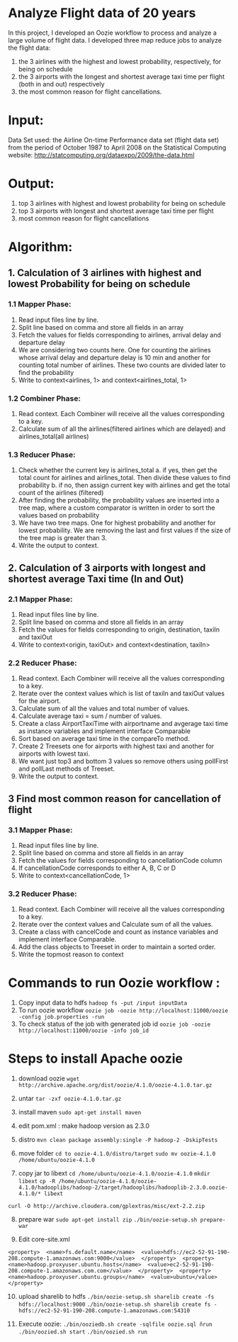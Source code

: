# Analyze Flight data of 20 years 
In this project, I developed an Oozie workflow to process and analyze a large volume of flight data. I developed three map reduce jobs to analyze the flight data: 
1. the 3 airlines with the highest and lowest probability, respectively, for being on schedule
2. the 3 airports with the longest and shortest average taxi time per flight (both in and out) respectively
3. the most common reason for flight cancellations.

# Input: 
Data Set used:  the Airline On-time Performance data set (flight data set) from the period of
October 1987 to April 2008 on the Statistical Computing website: http://statcomputing.org/dataexpo/2009/the-data.html

# Output: 
1. top 3 airlines with highest and lowest probability for being on schedule
2. top 3 airports with longest and shortest average taxi time per flight 
3. most common reason for flight cancellations

# Algorithm: 
## 1. Calculation of 3 airlines with highest and lowest Probability for being on schedule
### 1.1 Mapper Phase:
1. Read input files line by line.
2. Split line based on comma and store all fields in an array
3. Fetch the values for fields corresponding to airlines, arrival delay and departure delay
4. We are considering two counts here. One for counting the airlines whose arrival delay and departure delay is 10 min and another for counting total number of airlines. These two counts are divided later to find the probability
5. Write to context<airlines, 1> and context<airlines_total, 1>
### 1.2 Combiner Phase:
1. Read context. Each Combiner will receive all the values corresponding to a key.
2. Calculate sum of all the airlines(filtered airlines which are delayed) and airlines_total(all airlines)
### 1.3 Reducer Phase:
1. Check whether the current key is airlines_total
a. if yes, then get the total count for airlines and airlines_total. Then divide these values to find probability
b. if no, then assign current key with airlines and get the total count of the airlines (filtered)
2. After finding the probability, the probability values are inserted into a tree map, where a custom comparator is written in order to sort the values based on probability
3. We have two tree maps. One for highest probability and another for lowest probability. We are removing the last and first values if the size of the tree map is greater than 3.
4. Write the output to context.

## 2. Calculation of 3 airports with longest and shortest average Taxi time (In and Out)
### 2.1 Mapper Phase:
1. Read input files line by line.
2. Split line based on comma and store all fields in an array
3. Fetch the values for fields corresponding to origin, destination, taxiIn and taxiOut
4. Write to context<origin, taxiOut> and context<destination, taxiIn>
### 2.2 Reducer Phase:
1. Read context. Each Combiner will receive all the values corresponding to a key.
2. Iterate over the context values which is list of taxiIn and taxiOut values for the airport.
3. Calculate sum of all the values and total number of values.
4. Calculate average taxi = sum / number of values.
5. Create a class AirportTaxiTime with airportname and avgerage taxi time as instance variables and implement interface Comparable
6. Sort based on average taxi time in the compareTo method.
7. Create 2 Treesets one for airports with highest taxi and another for airports with lowest taxi.
8. We want just top3 and bottom 3 values so remove others using pollFirst and pollLast methods of Treeset.
9. Write the output to context.
## 3 Find most common reason for cancellation of flight
### 3.1 Mapper Phase:
1. Read input files line by line.
2. Split line based on comma and store all fields in an array
3. Fetch the values for fields corresponding to cancellationCode column
4. If cancellationCode corresponds to either A, B, C or D
5. Write to context<cancellationCode, 1>
### 3.2 Reducer Phase:
1. Read context. Each Combiner will receive all the values corresponding to a key.
2. Iterate over the context values and Calculate sum of all the values.
3. Create a class with cancelCode and count as instance variables and implement interface Comparable.
4. Add the class objects to Treeset in order to maintain a sorted order.
5. Write the topmost reason to context

# Commands to run Oozie workflow :

1. Copy input data to hdfs
  ` hadoop fs -put /input inputData `
2. To run oozie workflow
  ` oozie job -oozie http://localhost:11000/oozie -config job.properties -run `
3. To check status of the job with generated job id
  ` oozie job -oozie http://localhost:11000/oozie -info job_id `

# Steps to install Apache oozie 
1. download oozie
` wget http://archive.apache.org/dist/oozie/4.1.0/oozie-4.1.0.tar.gz `
2. untar
` tar -zxf oozie-4.1.0.tar.gz `
3. install maven
` sudo apt-get install maven `
4. edit pom.xml
: make hadoop version as 2.3.0 

5. distro
` mvn clean package assembly:single -P hadoop-2 -DskipTests `

6. move folder 
` cd to oozie-4.1.0/distro/target `
` sudo mv oozie-4.1.0 /home/ubuntu/oozie-4.1.0 `

7. copy jar to libext
` cd /home/ubuntu/oozie-4.1.0/oozie-4.1.0 `
` mkdir libext `
` cp -R /home/ubuntu/oozie-4.1.0/oozie-4.1.0/hadooplibs/hadoop-2/target/hadooplibs/hadooplib-2.3.0.oozie-4.1.0/* libext `

` curl -O http://archive.cloudera.com/gplextras/misc/ext-2.2.zip `

8. prepare war
` sudo apt-get install zip `
` ./bin/oozie-setup.sh prepare-war `

9. Edit core-site.xml

` <property> 
         <name>fs.default.name</name> 
         <value>hdfs://ec2-52-91-190-208.compute-1.amazonaws.com:9000</value> 
     </property> 
  <property> 
    <name>hadoop.proxyuser.ubuntu.hosts</name> 
    <value>ec2-52-91-190-208.compute-1.amazonaws.com.com</value> 
  </property> 
  <property> 
    <name>hadoop.proxyuser.ubuntu.groups</name> 
    <value>ubuntu</value> 
  </property>  ` 
  
10.  upload sharelib to hdfs
 ` ./bin/oozie-setup.sh sharelib create -fs hdfs://localhost:9000 `
 ` ./bin/oozie-setup.sh sharelib create fs -hdfs://ec2-52-91-190-208.compute-1.amazonaws.com:54310 `

11. Execute oozie: 
` ./bin/ooziedb.sh create -sqlfile oozie.sql ñrun `
` ./bin/oozied.sh start `
` ./bin/oozied.sh run `
